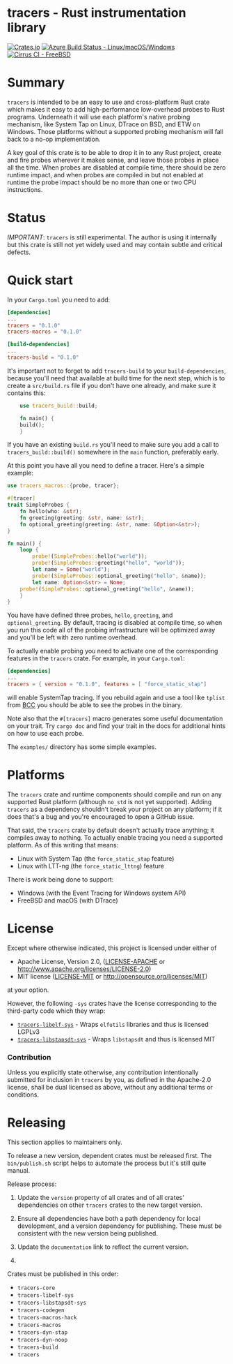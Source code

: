 # tracers - Rust instrumentation library

[![Crates.io](https://img.shields.io/crates/v/tracers?style=plastic)](https://crates.io/crates/tracers)
[![Azure Build Status - Linux/macOS/Windows](https://dev.azure.com/anelson-open-source/tracers/_apis/build/status/anelson.tracers?branchName=master)](https://dev.azure.com/anelson-open-source/tracers/_build/latest?definitionId=4&branchName=master)
[![Cirrus CI - FreeBSD](https://img.shields.io/cirrus/github/anelson/tracers)](https://cirrus-ci.com/github/anelson/tracers)

# Summary

`tracers` is intended to be an easy to use and cross-platform Rust crate which makes it easy to add high-performance
low-overhead probes to Rust programs.  Underneath it will use each platform's native probing mechanism, like System Tap
on Linux, DTrace on BSD, and ETW on Windows.  Those platforms without a supported probing mechanism will fall back to
a no-op implementation.

A key goal of this crate is to be able to drop it in to any Rust project, create and fire probes wherever it makes
sense, and leave those probes in place all the time.  When probes are disabled at compile time, there should be zero
runtime impact, and when probes are compiled in but not enabled at runtime the probe impact should be no more than one
or two CPU instructions.

# Status

*IMPORTANT*: `tracers` is still experimental.  The author is using it internally but this crate is still not yet widely
used and may contain subtle and critical defects.  

# Quick start

In your `Cargo.toml` you need to add:
```toml
[dependencies]
...
tracers = "0.1.0"
tracers-macros = "0.1.0"

[build-dependencies]
...
tracers-build = "0.1.0"
```

It's important not to forget to add `tracers-build` to your `build-dependencies`, because you'll need that available at
build time for the next step, which is to create a `src/build.rs` file if you don't have one already, and make sure it
contains this:
```rust
    use tracers_build::build;

    fn main() {
	build();
    }
```

If you have an existing `build.rs` you'll need to make sure you add a call to `tracers_build::build()` somewhere in the
`main` function, preferably early.

At this point you have all you need to define a tracer.  Here's a simple example:
```rust
use tracers_macros::{probe, tracer};

#[tracer]
trait SimpleProbes {
    fn hello(who: &str);
    fn greeting(greeting: &str, name: &str);
    fn optional_greeting(greeting: &str, name: &Option<&str>);
}

fn main() {
    loop {
        probe!(SimpleProbes::hello("world"));
        probe!(SimpleProbes::greeting("hello", "world"));
        let name = Some("world");
        probe!(SimpleProbes::optional_greeting("hello", &name));
        let name: Option<&str> = None;
	probe!(SimpleProbes::optional_greeting("hello", &name));
    }
}
```

You have have defined three probes, `hello`, `greeting`, and `optional_greeting`.  By default, tracing is disabled at
compile time, so when you run this code all of the probing infrastructure will be optimized away and you'll be left with
zero runtime overhead.

To actually enable probing you need to activate one of the corresponding features in the `tracers` crate.  For example,
in your `Cargo.toml`:
```toml
[dependencies]
...
tracers = { version = "0.1.0", features = [ "force_static_stap"]
```

will enable SystemTap tracing.  If you rebuild again and use a tool like `tplist` from
[BCC](https://github.com/iovisor/bcc) you should be able to see the probes in the binary.

Note also that the `#[tracers]` macro generates some useful documentation on your trait.  Try `cargo doc` and find your
trait in the docs for additional hints on how to use each probe.

The `examples/` directory has some simple examples.

# Platforms

The `tracers` crate and runtime components should compile and run on any supported Rust platform (although `no_std` is
not yet supported).  Adding `tracers` as a dependency shouldn't break your project on any platform; if it does that's
a bug and you're encouraged to open a GitHub issue.

That said, the `tracers` crate by default doesn't actually trace anything; it compiles away to nothing.  To actually
enable tracing you need a supported platform.  As of this writing that means:

* Linux with System Tap (the `force_static_stap` feature)
* Linux with LTT-ng (the `force_static_lttng`) feature

There is work being done to support:

* Windows (with the Event Tracing for Windows system API)
* FreeBSD and macOS (with DTrace)


# License

Except where otherwise indicated, this project is licensed under either of

 * Apache License, Version 2.0, ([LICENSE-APACHE](LICENSE-APACHE) or http://www.apache.org/licenses/LICENSE-2.0)
 * MIT license ([LICENSE-MIT](LICENSE-MIT) or http://opensource.org/licenses/MIT)

at your option.

However, the following `-sys` crates have the license
corresponding to the third-party code which they wrap:

* [`tracers-libelf-sys`](tracers-libelf-sys/) - Wraps `elfutils` libraries and thus is licensed LGPLv3
* [`tracers-libstapsdt-sys`](tracers-libstapsdt-sys/) - Wraps `libstapsdt` and thus is licensed MIT

### Contribution

Unless you explicitly state otherwise, any contribution intentionally submitted
for inclusion in `tracers` by you, as defined in the Apache-2.0 license, shall be
dual licensed as above, without any additional terms or conditions.

# Releasing

This section applies to maintainers only.

To release a new version, dependent crates must be released first.  The `bin/publish.sh` script helps to automate the
process but it's still quite manual.

Release process:

1. Update the `version` property of all crates and of all crates' dependencies on other `tracers` crates to the new
   target version.

1. Ensure all dependencies have both a path dependency for local development, and a version dependency for publishing.
   These must be consistent with the new version being published.

1. Update the `documentation` link to reflect the current version.

1. 

Crates must be published in this order:

* `tracers-core`
* `tracers-libelf-sys`
* `tracers-libstapsdt-sys`
* `tracers-codegen`
* `tracers-macros-hack`
* `tracers-macros`
* `tracers-dyn-stap`
* `tracers-dyn-noop`
* `tracers-build`
* `tracers`
